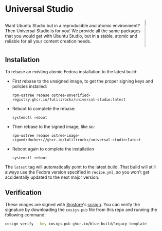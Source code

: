 # Universal Studio

<div style="display: flex; align-items: center;">
    <div>
        Want Ubuntu Studio but in a reproducible and atomic environment? Then Universal Studio is for you! 
        We provide all the same packages that you would get with Ubuntu Studio, but in a stable, atomic and reliable for all your content creation needs.
    </div>
    <div>
        <img src="https://github.com/tulilirockz/Universal-Studio/assets/120808662/805140a1-eda7-418f-87c8-f8ea319502a7" alt="Image" style="width: 20%; height: 20%;">
    </div>
</div>


## Installation

To rebase an existing atomic Fedora installation to the latest build:

- First rebase to the unsigned image, to get the proper signing keys and policies installed:
  ```
  rpm-ostree rebase ostree-unverified-registry:ghcr.io/tulilirockz/universal-studio:latest
  ```
- Reboot to complete the rebase:
  ```
  systemctl reboot
  ```
- Then rebase to the signed image, like so:
  ```
  rpm-ostree rebase ostree-image-signed:docker://ghcr.io/tulilirockz/universal-studio:latest
  ```
- Reboot again to complete the installation
  ```
  systemctl reboot
  ```

The `latest` tag will automatically point to the latest build. That build will still always use the Fedora version specified in `recipe.yml`, so you won't get accidentally updated to the next major version.

## Verification

These images are signed with [Sigstore](https://www.sigstore.dev/)'s [cosign](https://github.com/sigstore/cosign). You can verify the signature by downloading the `cosign.pub` file from this repo and running the following command:

```bash
cosign verify --key cosign.pub ghcr.io/blue-build/legacy-template
```
